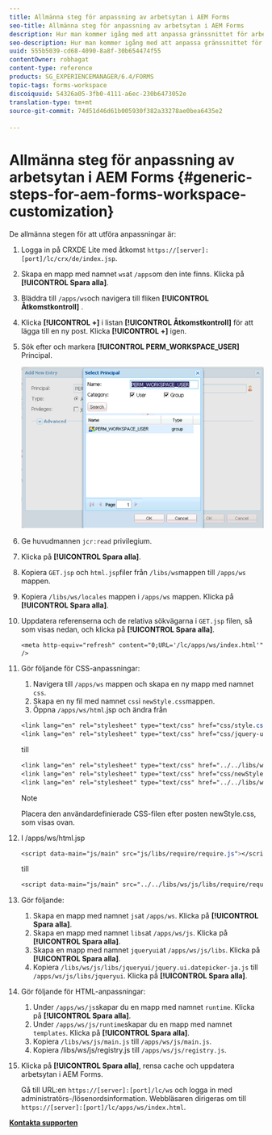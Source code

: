 ```yaml
---
title: Allmänna steg för anpassning av arbetsytan i AEM Forms
seo-title: Allmänna steg för anpassning av arbetsytan i AEM Forms
description: Hur man kommer igång med att anpassa gränssnittet för arbetsytan i AEM Forms.
seo-description: Hur man kommer igång med att anpassa gränssnittet för arbetsytan i AEM Forms.
uuid: 555b5039-cd68-4090-8a8f-30b654474f55
contentOwner: robhagat
content-type: reference
products: SG_EXPERIENCEMANAGER/6.4/FORMS
topic-tags: forms-workspace
discoiquuid: 54326a05-3fb0-4111-a6ec-230b6473052e
translation-type: tm+mt
source-git-commit: 74d51d46d61b005930f382a33278ae0bea6435e2

---
```



# Allmänna steg för anpassning av arbetsytan i AEM Forms {#generic-steps-for-aem-forms-workspace-customization}

De allmänna stegen för att utföra anpassningar är:

1. Logga in på CRXDE Lite med åtkomst `https://[server]:[port]/lc/crx/de/index.jsp`.
1. Skapa en mapp med namnet `ws`at `/apps`om den inte finns. Klicka på **[!UICONTROL Spara alla]**.
1. Bläddra till `/apps/ws`och navigera till fliken **[!UICONTROL Åtkomstkontroll]** .
1. Klicka **[!UICONTROL +]** i listan **[!UICONTROL Åtkomstkontroll]** för att lägga till en ny post. Klicka **[!UICONTROL +]** igen.
1. Sök efter och markera **[!UICONTROL PERM_WORKSPACE_USER]** Principal.

   ![Välj PERM_WORKSPACE_USER som en del av de allmänna stegen för att anpassa HTML-arbetsytan](assets/perm_workspace_user.png)

1. Ge huvudmannen `jcr:read` privilegium.
1. Klicka på **[!UICONTROL Spara alla]**.
1. Kopiera `GET.jsp` och `html.jsp`filer från `/libs/ws`mappen till `/apps/ws` mappen.
1. Kopiera `/libs/ws/locales` mappen i `/apps/ws` mappen. Klicka på **[!UICONTROL Spara alla]**.
1. Uppdatera referenserna och de relativa sökvägarna i `GET.jsp` filen, så som visas nedan, och klicka på **[!UICONTROL Spara alla]**.

   ```
   <meta http-equiv="refresh" content="0;URL='/lc/apps/ws/index.html'" />
   ```

1. Gör följande för CSS-anpassningar:

   1. Navigera till `/apps/ws` mappen och skapa en ny mapp med namnet `css`.
   1. Skapa en ny fil med namnet `css`i `newStyle.css`mappen.
   1. Öppna `/apps/ws/html`.jsp och ändra från

   ```css
   <link lang="en" rel="stylesheet" type="text/css" href="css/style.css" />
   <link lang="en" rel="stylesheet" type="text/css" href="css/jquery-ui.css"/>
   ```

   till

   ```css
   <link lang="en" rel="stylesheet" type="text/css" href="../../libs/ws/css/style.css" />
   <link lang="en" rel="stylesheet" type="text/css" href="css/newStyle.css" />
   <link lang="en" rel="stylesheet" type="text/css" href="../../libs/ws/css/jquery-ui.css"/>
   ```

   >[!NOTE]
   >
   >Placera den användardefinierade CSS-filen efter posten newStyle.css, som visas ovan.

1. I /apps/ws/html.jsp

   ```css
   <script data-main="js/main" src="js/libs/require/require.js"></script>
   ```

   till

   ```css
   <script data-main="js/main" src="../../libs/ws/js/libs/require/require.js"></script>
   ```

1. Gör följande:

   1. Skapa en mapp med namnet `js`at `/apps/ws`. Klicka på **[!UICONTROL Spara alla]**.
   1. Skapa en mapp med namnet `libs`at `/apps/ws/js`. Klicka på **[!UICONTROL Spara alla]**.
   1. Skapa en mapp med namnet `jqueryui`at `/apps/ws/js/libs`. Klicka på **[!UICONTROL Spara alla]**.
   1. Kopiera `/libs/ws/js/libs/jqueryui/jquery.ui.datepicker-ja.js` till `/apps/ws/js/libs/jqueryui`. Klicka på **[!UICONTROL Spara alla]**.

1. Gör följande för HTML-anpassningar:

   1. Under `/apps/ws/js`skapar du en mapp med namnet `runtime`. Klicka på **[!UICONTROL Spara alla]**.
   1. Under `/apps/ws/js/runtime`skapar du en mapp med namnet `templates`. Klicka på **[!UICONTROL Spara alla]**.
   1. Kopiera `/libs/ws/js/main.js` till `/apps/ws/js/main.js`.
   1. Kopiera /libs/ws/js/registry.js till `/apps/ws/js/registry.js`.

1. Klicka på **[!UICONTROL Spara alla]**, rensa cache och uppdatera arbetsytan i AEM Forms.

   Gå till URL:en `https://[server]:[port]/lc/ws` och logga in med administratörs-/lösenordsinformation. Webbläsaren dirigeras om till `https://[server]:[port]/lc/apps/ws/index.html`.

**[Kontakta supporten](https://www.adobe.com/account/sign-in.supportportal.html)**
